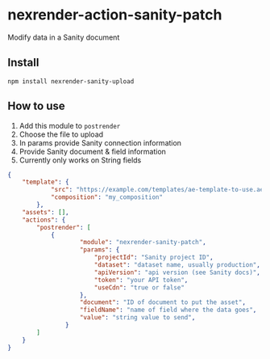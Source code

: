 # nexrender-action-sanity-patch
Modify data in a Sanity document

## Install

`npm install nexrender-sanity-upload`

## How to use

1. Add this module to `postrender`
2. Choose the file to upload
3. In params provide Sanity connection information 
4. Provide Sanity document & field information
5. Currently only works on String fields


```json
{
    "template": {
            "src": "https://example.com/templates/ae-template-to-use.aep",
            "composition": "my_composition"
        },
    "assets": [],
    "actions": {
        "postrender": [
            {
                    "module": "nexrender-sanity-patch",
                    "params": {
                        "projectId": "Sanity project ID",
                        "dataset": "dataset name, usually production",
                        "apiVersion": "api version (see Sanity docs)",
                        "token": "your API token",
                        "useCdn": "true or false"
                    },
                    "document": "ID of document to put the asset",
                    "fieldName": "name of field where the data goes",
                    "value": "string value to send",
                }
        ]
    }
}
```